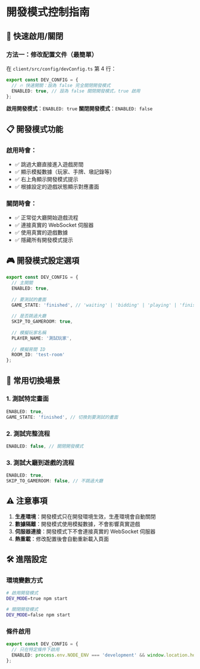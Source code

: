 # 開發模式控制指南

## 🚀 快速啟用/關閉

### 方法一：修改配置文件（最簡單）

在 `client/src/config/devConfig.ts` 第 4 行：

```typescript
export const DEV_CONFIG = {
  // 🔥 快速開關：設為 false 完全關閉開發模式
  ENABLED: true, // 設為 false 關閉開發模式，true 啟用
};
```

**啟用開發模式**：`ENABLED: true`
**關閉開發模式**：`ENABLED: false`

## 📋 開發模式功能

### 啟用時會：
- ✅ 跳過大廳直接進入遊戲房間
- ✅ 顯示模擬數據（玩家、手牌、墩記錄等）
- ✅ 右上角顯示開發模式提示
- ✅ 根據設定的遊戲狀態顯示對應畫面

### 關閉時會：
- ✅ 正常從大廳開始遊戲流程
- ✅ 連接真實的 WebSocket 伺服器
- ✅ 使用真實的遊戲數據
- ✅ 隱藏所有開發模式提示

## 🎮 開發模式設定選項

```typescript
export const DEV_CONFIG = {
  // 主開關
  ENABLED: true,
  
  // 要測試的畫面
  GAME_STATE: 'finished', // 'waiting' | 'bidding' | 'playing' | 'finished'
  
  // 是否跳過大廳
  SKIP_TO_GAMEROOM: true,
  
  // 模擬玩家名稱
  PLAYER_NAME: '測試玩家',
  
  // 模擬房間 ID
  ROOM_ID: 'test-room'
};
```

## 🔄 常用切換場景

### 1. 測試特定畫面
```typescript
ENABLED: true,
GAME_STATE: 'finished', // 切換到要測試的畫面
```

### 2. 測試完整流程
```typescript
ENABLED: false, // 關閉開發模式
```

### 3. 測試大廳到遊戲的流程
```typescript
ENABLED: true,
SKIP_TO_GAMEROOM: false, // 不跳過大廳
```

## ⚠️ 注意事項

1. **生產環境**：開發模式只在開發環境生效，生產環境會自動關閉
2. **數據隔離**：開發模式使用模擬數據，不會影響真實遊戲
3. **伺服器連接**：開發模式下不會連接真實的 WebSocket 伺服器
4. **熱重載**：修改配置後會自動重新載入頁面

## 🛠️ 進階設定

### 環境變數方式
```bash
# 啟用開發模式
DEV_MODE=true npm start

# 關閉開發模式
DEV_MODE=false npm start
```

### 條件啟用
```typescript
export const DEV_CONFIG = {
  // 只在特定條件下啟用
  ENABLED: process.env.NODE_ENV === 'development' && window.location.hostname === 'localhost',
};
```

